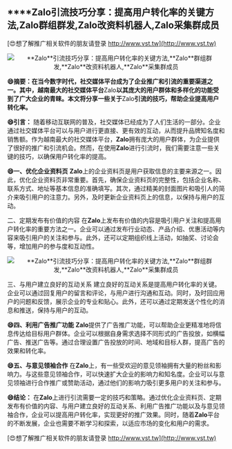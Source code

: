 ## ****Zalo**引流技巧分享：提高用户转化率的关键方法,**Zalo**群组群发,**Zalo**改资料机器人,**Zalo**采集群成员**

[😍想了解推广相关软件的朋友请登录 http://www.vst.tw](http://www.vst.tw)

 <center><img src="https://vst.tw/MP4/tuiguang/png/7.png" alt="**Zalo**引流技巧分享：提高用户转化率的关键方法,**Zalo**群组群发,**Zalo**改资料机器人,**Zalo**采集群成员"></center>

**😄摘要：在当今数字时代，社交媒体平台成为了企业推广和引流的重要渠道之一。其中，越南最大的社交媒体平台**Zalo**以其庞大的用户群体和多样化的功能受到了广大企业的青睐。本文将分享一些关于**Zalo**引流的技巧，帮助企业提高用户转化率。**

**😄引言：**
随着移动互联网的普及，社交媒体已经成为了人们生活的一部分。企业通过社交媒体平台可以与用户进行更直接、更有效的互动，从而提升品牌知名度和销售额。作为越南最大的社交媒体平台，**Zalo**拥有庞大的用户群体，为企业提供了很好的推广和引流机会。然而，在使用**Zalo**进行引流时，我们需要注意一些关键的技巧，以确保用户转化率的提高。

**😄一、优化企业资料页**
**Zalo**上的企业资料页是用户获取信息的主要来源之一。因此，优化企业资料页非常重要。首先，确保企业资料页的完整性，包括企业名称、联系方式、地址等基本信息的准确填写。其次，通过精美的封面图片和吸引人的简介来吸引用户的注意力。另外，及时更新企业资料页上的信息，以保持与用户的互动。

二、定期发布有价值的内容
在**Zalo**上发布有价值的内容是吸引用户关注和提高用户转化率的重要方法之一。企业可以通过发布行业动态、产品介绍、优惠活动等内容来吸引用户的关注和参与。此外，还可以定期组织线上活动，如抽奖、讨论会等，增加用户的参与度和互动性。

 <center><img src="https://vst.tw/MP4/tuiguang/png/2.png" alt="**Zalo**引流技巧分享：提高用户转化率的关键方法,**Zalo**群组群发,**Zalo**改资料机器人,**Zalo**采集群成员"></center>

三、与用户建立良好的互动关系
建立良好的互动关系是提高用户转化率的关键。企业可以通过回复用户的留言和评论，与用户进行沟通和互动。同时，及时回应用户的问题和反馈，展示企业的专业和贴心。此外，还可以通过定期发送个性化的消息和推送，保持与用户的互动。

**😄四、利用广告推广功能**
**Zalo**提供了广告推广功能，可以帮助企业更精准地将信息传达给目标用户群体。企业可以根据自身需求选择不同形式的广告投放，如横幅广告、推送广告等。通过合理设置广告投放的时间、地域和目标人群，提高广告的效果和转化率。

**😄五、与意见领袖合作**
在**Zalo**上，有一些受欢迎的意见领袖拥有大量的粉丝和影响力。与这些意见领袖合作，可以快速扩大企业的影响力和知名度。企业可以与意见领袖进行合作推广或赞助活动，通过他们的影响力吸引更多用户的关注和参与。

**😄结论：**
在**Zalo**上进行引流需要一定的技巧和策略。通过优化企业资料页、定期发布有价值的内容、与用户建立良好的互动关系、利用广告推广功能以及与意见领袖合作，企业可以提高用户转化率，实现更好的推广效果。同时，随着**Zalo**平台的不断发展，企业也需要不断学习和探索，以适应市场的变化和用户的需求。

[😍想了解推广相关软件的朋友请登录 http://www.vst.tw](http://www.vst.tw)



